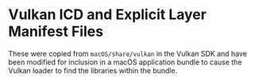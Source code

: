 <!-- Copyright 2024 Mark Callow -->
<!-- SPDX-License-Identifier: Apache-2.0 -->

# Vulkan ICD and Explicit Layer Manifest Files

These were copied from `macOS/share/vulkan` in the Vulkan SDK and have been
modified for inclusion in a macOS application bundle to cause the Vulkan loader
to find the libraries within the bundle.
